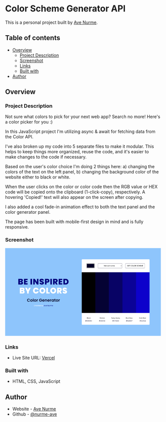 # Color Scheme Generator API

This is a personal project built by [Ave Nurme](https://www.avenurme.dev).

## Table of contents

- [Overview](#overview)
  - [Project Description](#project-description)
  - [Screenshot](#screenshot)
  - [Links](#links)
  - [Built with](#built-with)
- [Author](#author)

## Overview

### Project Description

Not sure what colors to pick for your next web app? Search no more! Here's a color picker for you :)

In this JavaScript project I'm utilizing async & await for fetching data from the Color API.

I've also broken up my code into 5 separate files to make it modular. This helps to keep things more organized, reuse the code, and it's easier to make changes to the code if necessary.

Based on the user's color choice I'm doing 2 things here: a) changing the colors of the text on the left panel, b) changing the background color of the website either to black or white.

When the user clicks on the color or color code then the RGB value or HEX code will be copied onto the clipboard (1-click-copy), respectively. A hovering 'Copied!' text will also appear on the screen after copying.

I also added a cool fade-in animation effect to both the text panel and the color generator panel.

The page has been built with mobile-first design in mind and is fully responsive.

### Screenshot

![Screenshot of my solution](/images/color-scheme-generator-api_760.png)

### Links

- Live Site URL: [Vercel](https://color-scheme-generator-api.vercel.app/)

### Built with

- HTML, CSS, JavaScript

## Author

- Website - [Ave Nurme](https://www.avenurme.dev)
- Github - [@nurme-ave](https://github.com/nurme-ave)
